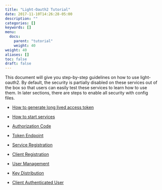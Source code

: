 ```yaml
---
title: "Light-Oauth2 Tutorial"
date: 2017-11-10T14:26:28-05:00
description: ""
categories: []
keywords: []
menu:
  docs:
    parent: "tutorial"
    weight: 40
weight: 40
aliases: []
toc: false
draft: false
---
```


This document will give you step-by-step guidelines on how to use light-oauth2. By 
default, the security is partially disabled on these services out of the box so that 
users can easily test these services to learn how to use them. In later sections, 
there are steps to enable all security with config files.

* [How to generate long lived access token][]

* [How to start services][]

* [Authorization Code][]

* [Token Endpoint][]

* [Service Registration][]

* [Client Registration][]

* [User Management][]

* [Key Distribution][]

* [Client Authenticated User][]

[How to generate long lived access token]: /tutorial/oauth/longlive/
[How to start services]: /tutorial/oauth/start/
[Authorization Code]: /tutorial/oauth/code/
[Token Endpoint]: /tutorial/oauth/token/
[Service Registration]: /tutorial/oauth/service/
[Client Registration]: /tutorial/oauth/client/
[User Management]: /tutorial/oauth/user/
[Key Distribution]: /tutorial/oauth/key/
[Client Authenticated User]: /tutorial/oauth/custom/
 